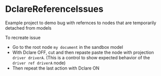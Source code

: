 # DclareReferenceIssues
Example project to demo bug with refernces to nodes that are temporarily detached from models

To recreate issue
- Go to the root node `my document` in the sandbox model
- With Dclare OFF, cut and then repaste paste the node with projection `driver driverA`. (This is a control to show expected behavior of the `driver ref driverA` node)
- Then repeat the last action with Dclare ON
